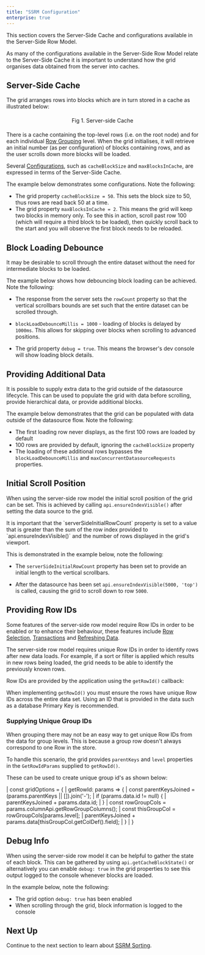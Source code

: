 ```yaml
---
title: "SSRM Configuration"
enterprise: true
---
```


This section covers the Server-Side Cache and configurations available in the Server-Side Row Model.

As many of the configurations available in the Server-Side Row Model relate to the Server-Side Cache it is important to
understand how the grid organises data obtained from the server into caches.

## Server-Side Cache

The grid arranges rows into blocks which are in turn stored in a cache as illustrated below:

<div style="text-align: center; margin-top: 20px; margin-bottom: 20px;">
    <image-caption src="server-side-model-configuration/resources/serverSideCache.png" alt="serverSideCache" constrained="true" centered="true"></image-caption>
    <div>Fig 1. Server-side Cache</div>
</div>

There is a cache containing the top-level rows (i.e. on the root node) and for each individual [Row Grouping](/server-side-model-grouping/)
level. When the grid initialises, it will retrieve an initial number (as per configuration) of blocks containing rows,
and as the user scrolls down more blocks will be loaded.

Several [Configurations](/server-side-model-api-reference/), such as `cacheBlockSize` and `maxBlocksInCache`, are expressed in terms of the Server-Side Cache.

The example below demonstrates some configurations. Note the following:

- The grid property `cacheBlockSize = 50`. This sets the block size to 50, thus rows are read back 50 at a time.
- The grid property `maxBlocksInCache = 2`. This means the grid will keep two blocks in memory only. To see this in action, scroll past row 100 (which will require a third block to be loaded), then quickly scroll back to the start and you will observe the first block needs to be reloaded.

<grid-example title='Cache Configurations' name='cache-configurations' type='generated' options='{ "enterprise": true, "modules": ["serverside"] }'></grid-example>

## Block Loading Debounce

It may be desirable to scroll through the entire dataset without the need for intermediate blocks to be loaded. 

The example below shows how debouncing block loading can be achieved. Note the following:

- The response from the server sets the `rowCount` property so that the vertical scrollbars bounds are set such that the entire dataset can be scrolled through.

- `blockLoadDebounceMillis = 1000` - loading of blocks is delayed by `1000ms`. This allows for skipping over blocks when scrolling to advanced positions.

- The grid property `debug = true`. This means the browser's dev console will show loading block details.

<grid-example title='Block Loading Debounce' name='block-load-debounce' type='generated' options='{ "enterprise": true, "modules": ["serverside", "menu", "columnpanel"] }'></grid-example>

## Providing Additional Data

It is possible to supply extra data to the grid outside of the datasource lifecycle. This can be used to populate the grid with data before scrolling, provide hierarchical data, or provide additional blocks.

<api-documentation source='grid-api/api.json' section='serverSideRowModel' names='["applyServerSideRowData"]' ></api-documentation>

The example below demonstrates that the grid can be populated with data outside of the datasource flow. Note the following:
- The first loading row never displays, as the first 100 rows are loaded by default
- 100 rows are provided by default, ignoring the `cacheBlockSize` property
- The loading of these additional rows  bypasses the `blockLoadDebounceMillis` and `maxConcurrentDatasourceRequests` properties.

<grid-example title='Additional Row Data' name='additional-row-data' type='generated' options='{ "enterprise": true, "modules": ["serverside"] }'></grid-example>

## Initial Scroll Position

When using the server-side row model the initial scroll position of the grid can be set. This is achieved by calling 
`api.ensureIndexVisible()` after setting the data source to the grid. 

<note>
It is important that the `serverSideInitialRowCount` property is set to a value that is greater than the sum of the row index provided to `api.ensureIndexVisible()` and the number of rows displayed in the grid's viewport.
</note>

This is demonstrated in the example below, note the following:

- The `serverSideInitialRowCount` property has been set to provide an initial length to the vertical scrollbars.

- After the datasource has been set `api.ensureIndexVisible(5000, 'top')` is called, causing the grid to scroll down to row `5000`.

<grid-example title='Initial Scroll Position' name='initial-scroll-position' type='generated' options='{ "enterprise": true, "modules": ["serverside", "menu", "columnpanel"] }'></grid-example>

## Providing Row IDs

Some features of the server-side row model require Row IDs in order to be enabled or to enhance their behaviour, these features include [Row Selection](/server-side-model-selection/),
[Transactions](/server-side-model-updating-transactions/) and [Refreshing Data](/server-side-model-updating-refresh/).

The server-side row model requires unique Row IDs in order to identify rows after new data loads. For example, if a sort or filter is applied which results in new rows being loaded, the grid needs
to be able to identify the previously known rows.

Row IDs are provided by the application using the `getRowId()` callback:

<api-documentation source='grid-options/properties.json' section='rowModels' names='["getRowId"]' ></api-documentation>

When implementing `getRowId()` you must ensure the rows have unique Row IDs across the entire data set. Using an ID that
is provided in the data such as a database Primary Key is recommended.

### Supplying Unique Group IDs

When grouping there may not be an easy way to get unique Row IDs from the data for group levels. This is because a group
row doesn't always correspond to one Row in the store. 

To handle this scenario, the grid provides `parentKeys` and `level` properties in the `GetRowIdParams` supplied to `getRowId()`.

These can be used to create unique group id's as shown below:

<snippet>
| const gridOptions = {
|    getRowId: params => {
|        const parentKeysJoined = (params.parentKeys || []).join('-');
|        if (params.data.id != null) {
|            parentKeysJoined + params.data.id;
|        }
|        const rowGroupCols = params.columnApi.getRowGroupColumns();
|        const thisGroupCol = rowGroupCols[params.level];
|        parentKeysJoined + params.data[thisGroupCol.getColDef().field];
|     }
| }
</snippet>

## Debug Info

When using the server-side row model it can be helpful to gather the state of each block. This can be gathered by using `api.getCacheBlockState()` or alternatively you can enable `debug: true` in the grid properties to see this output logged to the console whenever blocks are loaded. 

In the example below, note the following:
- The grid option `debug: true` has been enabled
- When scrolling through the grid, block information is logged to the console

<grid-example title='Cache Block State' name='cache-block-state' type='generated' options='{ "enterprise": true, "modules": ["serverside", "menu", "columnpanel"] }'></grid-example>

## Next Up

Continue to the next section to learn about [SSRM Sorting](/server-side-model-sorting/).
